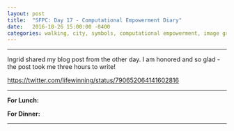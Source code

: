 ```yaml
---
layout: post
title:  "SFPC: Day 17 - Computational Empowerment Diary"
date:   2016-10-26 15:00:00 -0400
categories: walking, city, symbols, computational empowerment, image grid
---
```



-----

Ingrid shared my blog post from the other day. I am honored and so glad - the post took me three hours to write!

https://twitter.com/lifewinning/status/790652064141602816

-----

**For Lunch:**

**For Dinner:**

-----

